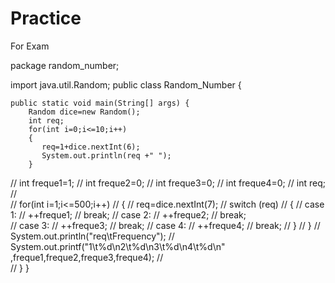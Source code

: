 # Practice
For Exam 

package random_number;

import java.util.Random;
public class Random_Number {

    public static void main(String[] args) {
        Random dice=new Random();
        int req;
        for(int i=0;i<=10;i++)
        {
           req=1+dice.nextInt(6);
           System.out.println(req +" ");
        }
//        int freque1=1;
//        int freque2=0;
//        int freque3=0;
//        int freque4=0;
//        int req;
//        
//        for(int i=1;i<=500;i++)
//        {
//            req=dice.nextInt(7);
//            switch (req)
//            {
//                case 1:
//                    ++freque1;
//                    break;
//                case 2:
//                    ++freque2;
//                    break;    
//                case 3:
//                    ++freque3;
//                    break;
//                case 4:
//                    ++freque4;
//                    break;
//            }
//        }
//        System.out.println("req\tFrequency");
//        System.out.printf("1\t%d\n2\t%d\n3\t%d\n4\t%d\n" ,freque1,freque2,freque3,freque4);
//        
//  }
}
